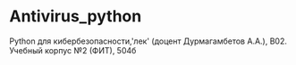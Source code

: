 # Antivirus_python
Python для кибербезопасности,'лек' (доцент Дурмагамбетов А.А.), B02. Учебный корпус №2 (ФИТ), 504б
